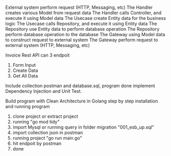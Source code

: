 External system perform request (HTTP, Messaging, etc)
The Handler creates various Model from request data
The Handler calls Controller, and execute it using Model data
The Usecase create Entity data for the business logic
The Usecase calls Repository, and execute it using Entity data
The Repository use Entity data to perform database operation
The Repository perform database operation to the database
The Gateway using Model data to construct request to external system
The Gateway perform request to external system (HTTP, Messaging, etc)

Invoice Rest API can 3 endpoit
1. Form Input
2. Create Data
3. Get All Data

Include collection postman and database.sql, program done implement Dependency Injection and Unit Test.

Build program with Clean Architecture in Golang
step by step installation and running program
1. clone project or extract project
2. running "go mod tidy"
3. import Mysql or running query in folder migration "001_esb_up.sql"
4. import collection json in postman
5. running project "go run main.go"
6. hit endpoit by postman
7. done 
